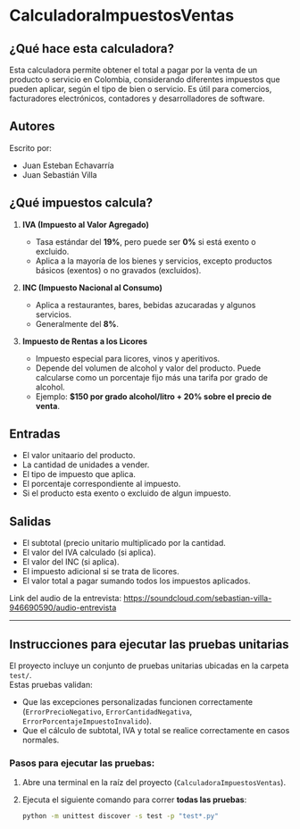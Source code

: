 # CalculadoraImpuestosVentas

## ¿Qué hace esta calculadora?

Esta calculadora permite obtener el total a pagar por la venta de un producto o servicio en Colombia, considerando diferentes impuestos que pueden aplicar, según el tipo de bien o servicio. Es útil para comercios, facturadores electrónicos, contadores y desarrolladores de software.

## Autores
Escrito por:
- Juan Esteban Echavarría
- Juan Sebastián Villa 

## ¿Qué impuestos calcula?

1. **IVA (Impuesto al Valor Agregado)**  
   - Tasa estándar del **19%**, pero puede ser **0%** si está exento o excluido.
   - Aplica a la mayoría de los bienes y servicios, excepto productos básicos (exentos) o no gravados (excluidos).

2. **INC (Impuesto Nacional al Consumo)**  
   - Aplica a restaurantes, bares, bebidas azucaradas y algunos servicios.
   - Generalmente del **8%**.

3. **Impuesto de Rentas a los Licores**  
   - Impuesto especial para licores, vinos y aperitivos.
   - Depende del volumen de alcohol y valor del producto. Puede calcularse como un porcentaje fijo más una tarifa por grado de alcohol.
   - Ejemplo: **$150 por grado alcohol/litro + 20% sobre el precio de venta**.


## Entradas
- El valor unitaario del producto.
- La cantidad de unidades a vender.
- El tipo de impuesto que aplica.
- El porcentaje correspondiente al impuesto.
- Si el producto esta exento o excluido de algun impuesto.

## Salidas
- El subtotal (precio unitario multiplicado por la cantidad.
- El valor del IVA calculado (si aplica).
- El valor del INC (si aplica).
- El impuesto adicional si se trata de licores.
- El valor total a pagar sumando todos los impuestos aplicados.
  

Link del audio de la entrevista: https://soundcloud.com/sebastian-villa-946690590/audio-entrevista

---

## Instrucciones para ejecutar las pruebas unitarias

El proyecto incluye un conjunto de pruebas unitarias ubicadas en la carpeta `test/`.  
Estas pruebas validan:

- Que las excepciones personalizadas funcionen correctamente (`ErrorPrecioNegativo`, `ErrorCantidadNegativa`, `ErrorPorcentajeImpuestoInvalido`).  
- Que el cálculo de subtotal, IVA y total se realice correctamente en casos normales.  

### Pasos para ejecutar las pruebas:
1. Abre una terminal en la raíz del proyecto (`CalculadoraImpuestosVentas`).  
2. Ejecuta el siguiente comando para correr **todas las pruebas**:

   ```bash
   python -m unittest discover -s test -p "test*.py"
